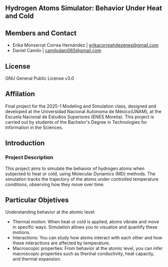 ## Hydrogen Atoms Simulator: Behavior Under Heat and Cold

## Members and Contact
* Erika Monserrat Correa Hernández | erikacorreahdezenes@gmail.com
* Daniel Camilo  | camilodani065@gmail.com
## License
GNU General Public License v3.0
## Affilation
Final project for the 2025-1 Modeling and Simulation class, designed and developed at the Universidad Nacional Autonoma de México(UNAM), at the Escuela Nacional de Estudios Superiores (ENES Morelia). This project is carried out by students of the Bachelor's Degree in Technologies for Information in the Sciences.
## Introduction
### Project Description
This project aims to simulate the behavior of hydrogen atoms when subjected to heat or cold, using Molecular Dynamics (MD) methods. The simulation tracks the trajectory of the atoms under controlled temperature conditions, observing how they move over time.
## Particular Objetives

Understanding behavior at the atomic level:

* Thermal motion: When heat or cold is applied, atoms vibrate and move in specific ways. Simulation allows you to visualize and quantify these motions.
* Interactions: You can study how atoms interact with each other and how these interactions are affected by temperature.
* Macroscopic properties: From behavior at the atomic level, you can infer macroscopic properties such as thermal conductivity, heat capacity, and thermal expansion.
